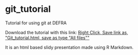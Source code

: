 # git_tutorial
Tutorial for using git at DEFRA

Download the tutorial with this link:
<a href="https://github.com/FoodchainStats/git_tutorial/raw/master/git_tutorial.html" download="Git_tutorial.html">Right Click, Save link as, "Git_tutorial.html, save as type "All files""</a>

It is an html based slidy presentation made using R Markdown.
